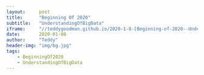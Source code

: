 ```yaml
---
layout:     post
title:      "Beginning 0f 2020"
subtitle:   "UnderstandingOfBigData"
iframe:     "//teddygoodman.github.io/2020-1-8-[Beginning-of-2020--UnderstandingOfBigData]"
date:       2020-01-08
author:     "Teddy"
header-img: "img/bg.jpg"
tags:
    - BeginningOf2020
    - UnderstandingOfBigData
---
```


